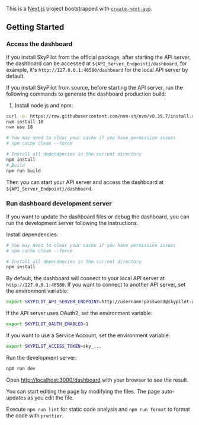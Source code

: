 This is a [Next.js](https://nextjs.org/) project bootstrapped with [`create-next-app`](https://github.com/vercel/next.js/tree/canary/packages/create-next-app).

## Getting Started

### Access the dashboard

If you install SkyPilot from the official package, after starting the API server, the dashboard can be accessed at `${API_Server_Endpoint}/dashboard`, for example, it's `http://127.0.0.1:46580/dashboard` for the local API server by default.

If you install SkyPilot from source, before starting the API server, run the following commands to generate the dashboard production build:

1. Install node js and npm:

```bash
curl -o- https://raw.githubusercontent.com/nvm-sh/nvm/v0.39.7/install.sh | bash
nvm install 18
nvm use 18
```

```bash
# You may need to clear your cache if you have permission issues
# npm cache clean --force

# Install all dependencies in the current directory
npm install
# Build
npm run build
```

Then you can start your API server and access the dashboard at `${API_Server_Endpoint}/dashboard`.

### Run dashboard development server

If you want to update the dashboard files or debug the dashboard, you can run the development server following the instructions.

Install dependencies:

```bash
# You may need to clear your cache if you have permission issues
# npm cache clean --force

# Install all dependencies in the current directory
npm install
```

By default, the dashboard will connect to your local API server at `http://127.0.0.1:46580`. If you want to connect to another API server, set the environment variable:

```bash
export SKYPILOT_API_SERVER_ENDPOINT=http://username:password@skypilot-api.domain.com:30050
```

If the API server uses OAuth2, set the environment variable:

```bash
export SKYPILOT_OAUTH_ENABLED=1
```

If you want to use a Service Account, set the environment variable:

```bash
export SKYPILOT_ACCESS_TOKEN=sky_...
```

Run the development server:

```bash
npm run dev
```

Open [http://localhost:3000/dashboard](http://localhost:3000/dashboard) with your browser to see the result.

You can start editing the page by modifying the files. The page auto-updates as you edit the file.

Execute `npm run lint` for static code analysis and `npm run format` to format the code with `prettier`.

